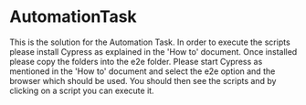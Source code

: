# AutomationTask
This is the solution for the Automation Task. In order to execute the scripts please install Cypress as explained in the 'How to' document. Once installed please copy the folders into the e2e folder. Please start Cypress as mentioned in the 'How to' document and select the e2e option and the browser which should be used. You should then see the scripts and by clicking on a script you can execute it.
